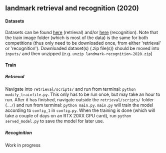 ## landmark retrieval and recognition (2020)
#### Datasets
Datasets can be found [here](https://www.kaggle.com/c/landmark-retrieval-2020/data) (retrieval) and/or [here](https://www.kaggle.com/c/landmark-recognition-2020/data) (recognition). Note that the train image folder (which is most of the data) is the same for both competitions (thus only need to be downloaded once, from either 'retrieval' or 'recognition'). Downloaded dataset(s) (.zip file(s)) should be moved into `inputs/` and then unzipped (e.g. `unzip landmark-recognition-2020.zip`)

#### Train
##### Retrieval
Navigate into `retrieval/scripts/` and run from terminal: `python modify_trainfile.py`. This only has to be run once, but may take an hour to run. After it has finished, navigate outside the `retrieval/scripts/` folder (`../`) and run from terminal: `python main.py`. `main.py` will train the model according to `config_1` in `config.py`. When the training is done (which will take a couple of days on an RTX 20XX GPU card), run `python served_model.py` to save the model for later use.
##### Recoginition
Work in progress
